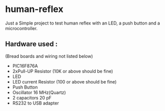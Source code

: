 # human-reflex
Just a Simple project to test human reflex with an LED, a push button and a microcontroller.</br>

<h2>Hardware used :</h2>
<p>(Bread boards and wiring not listed below)</p>
<ul>
  <li>PIC16F876A</li>
  <li>2xPull-UP Resistor (10K or above should be fine)</li>
  <li>LED</li>
  <li>LED current Resistor (100 or above should be fine)</li>
  <li>Push Button</li>
  <li>Oscillator 16 MHz(Quartz)</li>
  <li>2 capacitors 20 pF</li>
  <li>RS232 to USB adapter</li>
</ul> 

